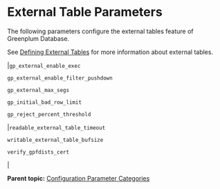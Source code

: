 # External Table Parameters 

The following parameters configure the external tables feature of Greenplum Database.

See [Defining External Tables](../external/g-external-tables.html) for more information about external tables.

|`gp_external_enable_exec`

 `gp_external_enable_filter_pushdown`

 `gp_external_max_segs`

 `gp_initial_bad_row_limit`

 `gp_reject_percent_threshold`

|`readable_external_table_timeout`

 `writable_external_table_bufsize`

 `verify_gpfdists_cert`

|

**Parent topic:** [Configuration Parameter Categories](../topics/g-configuration-parameter-categories.html)

